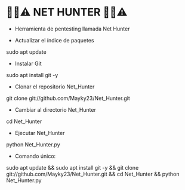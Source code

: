 # 🔐📶⚠️ NET HUNTER 🔐📶⚠️
- Herramienta de pentesting llamada Net Hunter

- Actualizar el índice de paquetes
  
sudo apt update

- Instalar Git
  
sudo apt install git -y

- Clonar el repositorio Net_Hunter
  
git clone git://github.com/Mayky23/Net_Hunter.git

- Cambiar al directorio Net_Hunter
  
cd Net_Hunter

- Ejecutar Net_Hunter
  
python Net_Hunter.py

- Comando único:
  
sudo apt update && sudo apt install git -y && git clone git://github.com/Mayky23/Net_Hunter.git && cd Net_Hunter && python Net_Hunter.py
